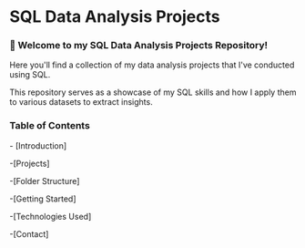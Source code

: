 # SQL Data Analysis Projects
<!DOCTYPE html>
<html>
<head>
</head>
<body>
<h3> 👋 Welcome to my SQL Data Analysis Projects Repository! </h3>
<p>Here you'll find a collection of my data analysis projects that I've conducted using SQL.</p>
<p>This repository serves as a showcase of my SQL skills and how I apply them to various datasets to extract insights.</p>
<p></p>
</body>
</html>
<!DOCTYPE html>
<html>
<head>
</head>
<body>
<h3>Table of Contents</h3>
<p>- [Introduction]</p>
<p>-[Projects]</p>
<p>-[Folder Structure]</p>
<p>-[Getting Started]</p>
<p>-[Technologies Used]</p>
<p>-[Contact] </p>
</body>
</html>
